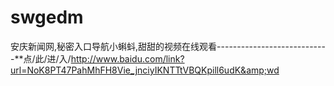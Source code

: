 # swgedm
安庆新闻网,秘密入口导航小蝌蚪,甜甜的视频在线观看----------------------------**点/此/进/入/http://www.baidu.com/link?url=NoK8PT47PahMhFH8Vie_jnciyIKNTTtVBQKpill6udK&amp;wd
